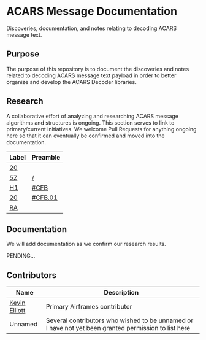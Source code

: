 # ACARS Message Documentation

Discoveries, documentation, and notes relating to decoding ACARS message text.

## Purpose

The purpose of this repository is to document the discoveries and notes related to decoding ACARS message text payload in order to better organize and develop the ACARS Decoder libraries.

## Research

A collaborative effort of analyzing and researching ACARS message algorithms and structures is ongoing. This section serves to link to primary/current initiatives. We welcome Pull Requests for anything ongoing here so that it can eventually be confirmed and moved into the documentation.

Label | Preamble
----- | --------
[20](research/20.md) |
[5Z](research/5Z.md) | [/](research/5Z/forward-slash.md)
[H1](research/H1.md) | [#CFB](research/H1/CFB.md)
[20](research/H1.md) | [#CFB.01](research/H1/CFB/CFB.01.md)
[RA](research/RA.md) |

## Documentation

We will add documentation as we confirm our research results.

PENDING...

## Contributors

Name | Description
---- | -----------
[Kevin Elliott](https://github.com/kevinelliott) | Primary Airframes contributor
Unnamed | Several contributors who wished to be unnamed or I have not yet been granted permission to list here
